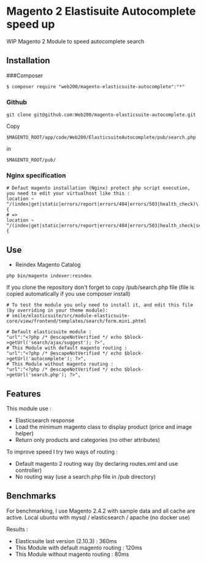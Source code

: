 # Magento 2 Elastisuite Autocomplete speed up

WIP Magento 2 Module to speed autocomplete search

## Installation

###Composer
```
$ composer require "web200/magento-elasticsuite-autocomplete":"*"
```

### Github
```
git clone git@github.com:Web200/magento-elasticsuite-autocomplete.git
```

Copy
```
$MAGENTO_ROOT/app/code/Web200/ElasticsuiteAutocomplete/pub/search.php
```
in
```
$MAGENTO_ROOT/pub/
```

### Nginx specification

```
# Defaut magento installation (Nginx) protect php script execution, you need to edit your virtualhost like this :
location ~ ^/(index|get|static|errors/report|errors/404|errors/503|health_check)\.php$ {
# =>
location ~ ^/(index|get|static|errors/report|errors/404|errors/503|health_check|search)\.php$ {
```

## Use 

- Reindex Magento Catalog
```
php bin/magento indexer:reindex
```

If you clone the repository don't forget to copy /pub/search.php file (file is copied automatically if you use composer install)

```
# To test the module you only need to install it, and edit this file (by overriding in your theme module):
# smile/elasticsuite/src/module-elasticsuite-core/view/frontend/templates/search/form.mini.phtml

# Default elasticsuite module :
"url":"<?php /* @escapeNotVerified */ echo $block->getUrl('search/ajax/suggest'); ?>",
# This Module with default magento routing :
"url":"<?php /* @escapeNotVerified */ echo $block->getUrl('autocomplete'); ?>",
# This Module without magento routing : 
"url":"<?php /* @escapeNotVerified */ echo $block->getUrl('search.php'); ?>",
```

## Features

This module use :
- Elasticsearch response
- Load the minimum magento class to display product (price and image helper)
- Return only products and categories (no other attributes)

To improve speed I try two ways of routing :
- Default magento 2 routing way (by declaring routes.xml and use controller)
- No routing way (use a search.php file in /pub directory)

## Benchmarks

For benchmarking, I use Magento 2.4.2 with sample data and all cache are active.
Local ubuntu with mysql / elasticsearch / apache (no docker use)

Results :

* Elasticsuite last version (2.10.3) :  360ms
* This Module with default magento routing : 120ms
* This Module without magento routing : 80ms

